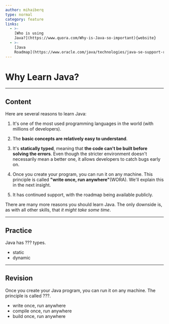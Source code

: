 ```yaml
---
author: mihaiberq
type: normal
category: feature
links:
  - >-
    [Who is using
    Java?](https://www.quora.com/Why-is-Java-so-important){website}
  - >-
    [Java
    Roadmap](https://www.oracle.com/java/technologies/java-se-support-roadmap.html){website}
---
```


# Why Learn Java?


---

## Content

Here are several reasons to learn Java:

1. It's one of the most used programming languages in the world (with millions of developers).

2. The **basic concepts are relatively easy to understand**.

3. It's **statically typed**, meaning that **the code can't be built before solving the errors**. Even though the stricter environment doesn't necessarily mean a better one, it allows developers to catch bugs early on.

4. Once you create your program, you can run it on any machine. This principle is called **"write once, run anywhere"**(WORA). We'll explain this in the next insight.

5. It has continued support, with the roadmap being available publicly.

There are many more reasons you should learn Java. The only downside is, as with all other skills, that *it might take some time*.


---

## Practice

Java has ??? types.

* static
* dynamic


---

## Revision

Once you create your Java program, you can run it on any machine. The principle is called ???.

* write once, run anywhere
* compile once, run anywhere
* build once, run anywhere

